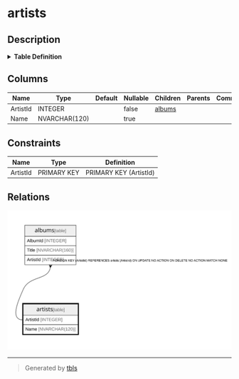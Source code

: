 # artists

## Description

<details>
<summary><strong>Table Definition</strong></summary>

```sql
CREATE TABLE "artists"
(
    [ArtistId] INTEGER PRIMARY KEY AUTOINCREMENT NOT NULL,
    [Name] NVARCHAR(120)
)
```

</details>

## Columns

| Name | Type | Default | Nullable | Children | Parents | Comment |
| ---- | ---- | ------- | -------- | -------- | ------- | ------- |
| ArtistId | INTEGER |  | false | [albums](albums.md) |  |  |
| Name | NVARCHAR(120) |  | true |  |  |  |

## Constraints

| Name | Type | Definition |
| ---- | ---- | ---------- |
| ArtistId | PRIMARY KEY | PRIMARY KEY (ArtistId) |

## Relations

![er](artists.svg)

---

> Generated by [tbls](https://github.com/k1LoW/tbls)

